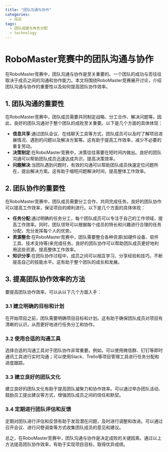 ```yaml
---  
title: "团队沟通与协作"  
categories:  
  - 综述  
tags: 
  - 团队组建与角色分配 
  - technology  
---  
```


# RoboMaster竞赛中的团队沟通与协作

在RoboMaster竞赛中，团队沟通与协作是至关重要的。一个团队的成功与否往往取决于成员之间的沟通和协作能力。本文将围绕RoboMaster竞赛展开讨论，介绍团队沟通与协作的重要性以及如何提高团队协作效率。

## 1. 团队沟通的重要性

在RoboMaster竞赛中，团队成员需要共同制定战略、分工合作、解决问题等。因此，良好的团队沟通对于整个团队的成败至关重要。以下是几个方面的具体体现：

- **信息共享**:通过团队会议、在线聊天工具等方式，团队成员可以及时了解项目进展情况、遇到的问题以及解决方案等。这有助于提高工作效率，减少不必要的重复劳动。
- **决策制定**:在RoboMaster竞赛中，决策往往需要在短时间内做出。良好的团队沟通可以帮助团队成员迅速达成共识，提高决策效率。
- **问题解决**:当团队遇到问题时，有效的沟通可以帮助团队成员快速定位问题所在，提出解决方案。这有助于缩短问题解决时间，提高整体工作效率。

## 2. 团队协作的重要性

在RoboMaster竞赛中，团队成员需要分工合作，共同完成任务。良好的团队协作可以提高工作效率，保证项目的顺利进行。以下是几个方面的具体体现：

- **任务分配**:通过明确的任务分工，每个团队成员可以专注于自己的工作领域，提高工作效率。同时，团队领导可以根据每个成员的特长和兴趣进行合理的任务分配，充分发挥每个人的优势。
- **资源整合**:在RoboMaster竞赛中，团队需要整合各种资源(如硬件设备、软件工具、技术支持等)来完成任务。良好的团队协作可以帮助团队成员更好地利用这些资源，提高整体工作效率。
- **知识分享**:在团队协作过程中，成员之间可以相互学习、分享经验和技巧，不断提高自己的技能水平。这有助于整个团队的成长和发展。

## 3. 提高团队协作效率的方法

要提高团队协作效率，可以从以下几个方面入手：

### 3.1 建立明确的目标和计划

在开始项目之前，团队需要明确项目目标和计划。这有助于确保团队成员对项目有清晰的认识，从而更好地进行任务分工和协作。

### 3.2 使用合适的沟通工具

选择合适的沟通工具对于团队协作非常重要。例如，可以使用微信群、钉钉等即时通讯工具进行实时沟通；可以使用Slack、Trello等项目管理工具进行任务分配和进度跟踪。

### 3.3 建立良好的团队文化

建立良好的团队文化有助于提高团队凝聚力和协作效率。可以通过举办团队活动、鼓励员工提出建议等方式，增强团队成员之间的信任和默契。

### 3.4 定期进行团队评估和反馈

定期对团队进行评估和反馈有助于发现潜在问题，及时进行调整和改进。可以通过召开会议、进行问卷调查等方式收集团队成员的意见和建议。

总之，在RoboMaster竞赛中，团队沟通与协作是决定成败的关键因素。通过以上方法提高团队协作效率，有助于实现项目目标，取得优异成绩。 

